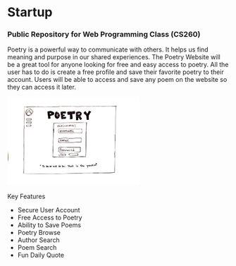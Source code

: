 # Startup
### Public Repository for Web Programming Class (CS260)

Poetry is a powerful way to communicate with others. It helps us find meaning and purpose in our shared experiences. The Poetry Website will be a great tool for anyone looking for free and easy access to poetry. All the user has to do is create a free profile and save their favorite poetry to their account. Users will be able to access and save any poem on the website so they can access it later. 

<img src="source_website.jpg" width="300" height="200">

Key Features
* Secure User Account
* Free Access to Poetry
* Ability to Save Poems
* Poetry Browse
* Author Search
* Poem Search 
* Fun Daily Quote

